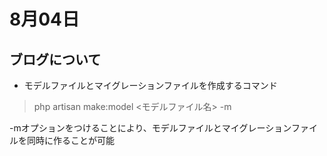 # 8月04日
## ブログについて
+ モデルファイルとマイグレーションファイルを作成するコマンド 
>php artisan make:model <モデルファイル名> -m

-mオプションをつけることにより、モデルファイルとマイグレーションファイルを同時に作ることが可能  

